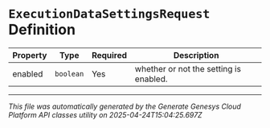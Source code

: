 # `ExecutionDataSettingsRequest` Definition

| Property | Type | Required | Description |
|----------|------|----------|-------------|
| enabled | `boolean` | Yes | whether or not the setting is enabled. |

---

*This file was automatically generated by the Generate Genesys Cloud Platform API classes utility on 2025-04-24T15:04:25.697Z*
